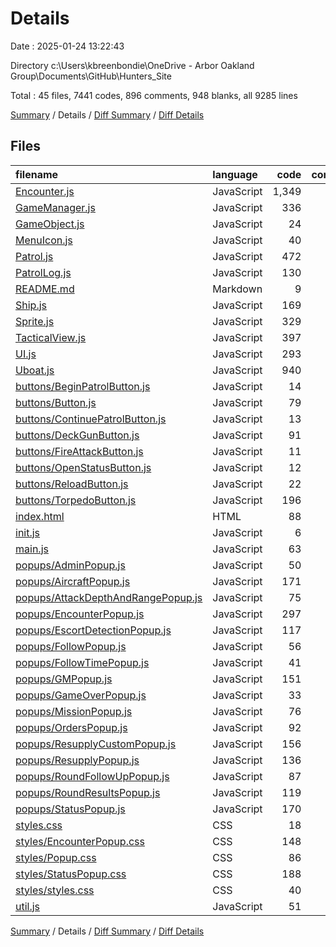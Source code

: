 # Details

Date : 2025-01-24 13:22:43

Directory c:\\Users\\kbreenbondie\\OneDrive - Arbor Oakland Group\\Documents\\GitHub\\Hunters_Site

Total : 45 files,  7441 codes, 896 comments, 948 blanks, all 9285 lines

[Summary](results.md) / Details / [Diff Summary](diff.md) / [Diff Details](diff-details.md)

## Files
| filename | language | code | comment | blank | total |
| :--- | :--- | ---: | ---: | ---: | ---: |
| [Encounter.js](/Encounter.js) | JavaScript | 1,349 | 197 | 131 | 1,677 |
| [GameManager.js](/GameManager.js) | JavaScript | 336 | 49 | 43 | 428 |
| [GameObject.js](/GameObject.js) | JavaScript | 24 | 0 | 4 | 28 |
| [MenuIcon.js](/MenuIcon.js) | JavaScript | 40 | 4 | 7 | 51 |
| [Patrol.js](/Patrol.js) | JavaScript | 472 | 35 | 38 | 545 |
| [PatrolLog.js](/PatrolLog.js) | JavaScript | 130 | 11 | 18 | 159 |
| [README.md](/README.md) | Markdown | 9 | 0 | 3 | 12 |
| [Ship.js](/Ship.js) | JavaScript | 169 | 8 | 30 | 207 |
| [Sprite.js](/Sprite.js) | JavaScript | 329 | 74 | 61 | 464 |
| [TacticalView.js](/TacticalView.js) | JavaScript | 397 | 54 | 42 | 493 |
| [UI.js](/UI.js) | JavaScript | 293 | 28 | 33 | 354 |
| [Uboat.js](/Uboat.js) | JavaScript | 940 | 139 | 83 | 1,162 |
| [buttons/BeginPatrolButton.js](/buttons/BeginPatrolButton.js) | JavaScript | 14 | 1 | 2 | 17 |
| [buttons/Button.js](/buttons/Button.js) | JavaScript | 79 | 14 | 13 | 106 |
| [buttons/ContinuePatrolButton.js](/buttons/ContinuePatrolButton.js) | JavaScript | 13 | 1 | 2 | 16 |
| [buttons/DeckGunButton.js](/buttons/DeckGunButton.js) | JavaScript | 91 | 8 | 8 | 107 |
| [buttons/FireAttackButton.js](/buttons/FireAttackButton.js) | JavaScript | 11 | 1 | 2 | 14 |
| [buttons/OpenStatusButton.js](/buttons/OpenStatusButton.js) | JavaScript | 12 | 1 | 2 | 15 |
| [buttons/ReloadButton.js](/buttons/ReloadButton.js) | JavaScript | 22 | 1 | 3 | 26 |
| [buttons/TorpedoButton.js](/buttons/TorpedoButton.js) | JavaScript | 196 | 30 | 8 | 234 |
| [index.html](/index.html) | HTML | 88 | 3 | 7 | 98 |
| [init.js](/init.js) | JavaScript | 6 | 0 | 2 | 8 |
| [main.js](/main.js) | JavaScript | 63 | 8 | 15 | 86 |
| [popups/AdminPopup.js](/popups/AdminPopup.js) | JavaScript | 50 | 3 | 12 | 65 |
| [popups/AircraftPopup.js](/popups/AircraftPopup.js) | JavaScript | 171 | 21 | 35 | 227 |
| [popups/AttackDepthAndRangePopup.js](/popups/AttackDepthAndRangePopup.js) | JavaScript | 75 | 8 | 13 | 96 |
| [popups/EncounterPopup.js](/popups/EncounterPopup.js) | JavaScript | 297 | 53 | 57 | 407 |
| [popups/EscortDetectionPopup.js](/popups/EscortDetectionPopup.js) | JavaScript | 117 | 5 | 19 | 141 |
| [popups/FollowPopup.js](/popups/FollowPopup.js) | JavaScript | 56 | 11 | 16 | 83 |
| [popups/FollowTimePopup.js](/popups/FollowTimePopup.js) | JavaScript | 41 | 3 | 10 | 54 |
| [popups/GMPopup.js](/popups/GMPopup.js) | JavaScript | 151 | 18 | 31 | 200 |
| [popups/GameOverPopup.js](/popups/GameOverPopup.js) | JavaScript | 33 | 2 | 9 | 44 |
| [popups/MissionPopup.js](/popups/MissionPopup.js) | JavaScript | 76 | 16 | 21 | 113 |
| [popups/OrdersPopup.js](/popups/OrdersPopup.js) | JavaScript | 92 | 9 | 17 | 118 |
| [popups/ResupplyCustomPopup.js](/popups/ResupplyCustomPopup.js) | JavaScript | 156 | 8 | 14 | 178 |
| [popups/ResupplyPopup.js](/popups/ResupplyPopup.js) | JavaScript | 136 | 16 | 15 | 167 |
| [popups/RoundFollowUpPopup.js](/popups/RoundFollowUpPopup.js) | JavaScript | 87 | 7 | 11 | 105 |
| [popups/RoundResultsPopup.js](/popups/RoundResultsPopup.js) | JavaScript | 119 | 9 | 18 | 146 |
| [popups/StatusPopup.js](/popups/StatusPopup.js) | JavaScript | 170 | 26 | 22 | 218 |
| [styles.css](/styles.css) | CSS | 18 | 0 | 5 | 23 |
| [styles/EncounterPopup.css](/styles/EncounterPopup.css) | CSS | 148 | 0 | 13 | 161 |
| [styles/Popup.css](/styles/Popup.css) | CSS | 86 | 0 | 11 | 97 |
| [styles/StatusPopup.css](/styles/StatusPopup.css) | CSS | 188 | 0 | 25 | 213 |
| [styles/styles.css](/styles/styles.css) | CSS | 40 | 1 | 9 | 50 |
| [util.js](/util.js) | JavaScript | 51 | 13 | 8 | 72 |

[Summary](results.md) / Details / [Diff Summary](diff.md) / [Diff Details](diff-details.md)